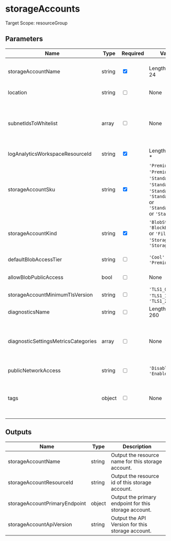 # storageAccounts

Target Scope: resourceGroup

## Parameters
| Name | Type | Required | Validation | Default value | Description |
| -- |  -- | -- | -- | -- | -- |
| storageAccountName | string | <input type="checkbox" checked> | Length between 3-24 | <pre></pre> | The name of the storage account to create.<br>Storage account name restrictions:<br>- Storage account names must be between 3 and 24 characters in length and may contain numbers and lowercase letters only.<br>- Your storage account name must be unique within Azure. No two storage accounts can have the same name. |
| location | string | <input type="checkbox"> | None | <pre>resourceGroup().location</pre> | Specifies the Azure location where the resource should be created. Defaults to the resourcegroup location. |
| subnetIdsToWhitelist | array | <input type="checkbox"> | None | <pre>[]</pre> | Array of strings containing resource id\'s of the subnets you want to whitelist on this storage account.<br><br>For example:<br>[<br>&nbsp;&nbsp;&nbsp;'/subscriptions/$(SubscriptionId)/resourceGroups/$(ResourceGroupName)/providers/Microsoft.Network/virtualNetworks/$(VirtualNetworkName)/subnets/$(SubnetName)'<br>&nbsp;&nbsp;&nbsp;'/subscriptions/$(SubscriptionId)/resourceGroups/$(ResourceGroupName)/providers/Microsoft.Network/virtualNetworks/$(VirtualNetworkName)/subnets/$(SubnetName)'<br>] |
| logAnalyticsWorkspaceResourceId | string | <input type="checkbox" checked> | Length between 0-* | <pre></pre> | The azure resource id of the log analytics workspace to log the diagnostics to. If you set this to an empty string, logging & diagnostics will be disabled. |
| storageAccountSku | string | <input type="checkbox" checked> | `'Premium_LRS'` or  `'Premium_ZRS'` or  `'Standard_GRS'` or  `'Standard_GZRS'` or  `'Standard_LRS'` or  `'Standard_RAGRS'` or  `'Standard_RAGZRS'` or  `'Standard_ZRS'` | <pre></pre> | The SKU name to use for this storage account. |
| storageAccountKind | string | <input type="checkbox" checked> | `'BlobStorage'` or  `'BlockBlobStorage'` or  `'FileStorage'` or  `'Storage'` or  `'StorageV2'` | <pre></pre> | Indicates the type of storage account. |
| defaultBlobAccessTier | string | <input type="checkbox"> | `'Cool'` or  `'Hot'` or  `'Premium'` | <pre>'Hot'</pre> | Required for storage accounts where kind = BlobStorage.<br>The access tier is used for billing. The 'Premium' access tier is the default value for premium block blobs storage account type and it cannot be changed for the premium block blobs storage account type. |
| allowBlobPublicAccess | bool | <input type="checkbox"> | None | <pre>false</pre> | Allow or disallow public access to all blobs or containers in the storage account. The default interpretation is true for this property. |
| storageAccountMinimumTlsVersion | string | <input type="checkbox"> | `'TLS1_0'` or  `'TLS1_1'` or  `'TLS1_2'` | <pre>'TLS1_2'</pre> | Set the minimum TLS version to be permitted on requests to storage. |
| diagnosticsName | string | <input type="checkbox"> | Length between 1-260 | <pre>'AzurePlatformCentralizedLogging'</pre> | The name of the diagnostics. This defaults to `AzurePlatformCentralizedLogging`. |
| diagnosticSettingsMetricsCategories | array | <input type="checkbox"> | None | <pre>[<br>  {<br>    categoryGroup: 'AllMetrics'<br>    enabled: true<br>  }<br>]</pre> | Which Metrics categories to enable; This defaults to `AllMetrics`. For array/object format, please refer to https://docs.microsoft.com/en-us/azure/templates/microsoft.insights/diagnosticsettings?tabs=bicep&pivots=deployment-language-bicep#metricsettings |
| publicNetworkAccess | string | <input type="checkbox"> | `'Disabled'` or  `'Enabled'` | <pre>'Enabled'</pre> | Allow or disallow public network access to Storage Account. Value is optional but if passed in, must be `Enabled` or `Disabled`. |
| tags | object | <input type="checkbox"> | None | <pre>{}</pre> | The tags to apply to this resource. This is an object with key/value pairs.<br>Example:<br>{<br>&nbsp;&nbsp;&nbsp;FirstTag: myvalue<br>&nbsp;&nbsp;&nbsp;SecondTag: another value<br>} |
## Outputs
| Name | Type | Description |
| -- |  -- | -- |
| storageAccountName | string | Output the resource name for this storage account. |
| storageAccountResourceId | string | Output the resource id of this storage account. |
| storageAccountPrimaryEndpoint | object | Output the primary endpoint for this storage account. |
| storageAccountApiVersion | string | Output the API Version for this storage account. |

